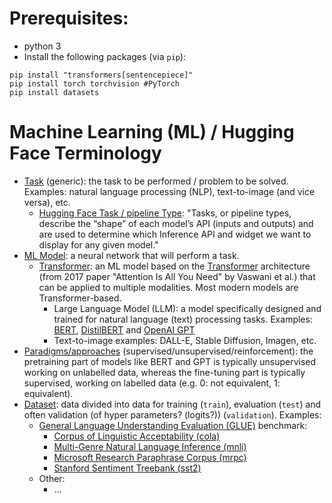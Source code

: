 # Prerequisites: 

* python 3
* Install the following packages (via `pip`):


```
pip install "transformers[sentencepiece]"
pip install torch torchvision #PyTorch
pip install datasets
```

# Machine Learning (ML) / Hugging Face Terminology

* [Task](https://huggingface.co/tasks) (generic): the task to be performed / problem to be solved. Examples: natural language processing (NLP), text-to-image (and vice versa), etc.
  * [Hugging Face Task / pipeline Type](https://huggingface.co/docs/hub/en/models-tasks): "Tasks, or pipeline types, describe the “shape” of each model’s API (inputs and outputs) and are used to determine which Inference API and widget we want to display for any given model."
* [ML Model](https://learn.microsoft.com/en-us/windows/ai/windows-ml/what-is-a-machine-learning-model): a neural network that will perform a task.
  * [Transformer](https://huggingface.co/docs/transformers/en/index): an ML model based on the [Transformer](https://research.google/blog/transformer-a-novel-neural-network-architecture-for-language-understanding/) architecture (from 2017 paper "Attention Is All You Need" by Vaswani et al.) that can be applied to multiple modalities. Most modern models are Transformer-based.
    * Large Language Model (LLM): a model specifically designed and trained for natural language (text) processing tasks. Examples: [BERT](https://huggingface.co/docs/transformers/en/model_doc/bert), [DistilBERT](https://huggingface.co/docs/transformers/en/model_doc/distilbert) and [OpenAI GPT](https://huggingface.co/docs/transformers/en/model_doc/openai-gpt)
    * Text-to-image examples: DALL-E, Stable Diffusion, Imagen, etc.
* [Paradigms/approaches](https://www.pecan.ai/blog/3-types-of-machine-learning/) (supervised/unsupervised/reinforcement): the pretraining part of models like BERT and GPT is typically unsupervised working on unlabelled data, whereas the fine-tuning part is typically supervised, working on labelled data (e.g. 0: not equivalent, 1: equivalent).
* [Dataset](https://huggingface.co/docs/datasets/en/index): data divided into data for training (`train`), evaluation (`test`) and often validation (of hyper parameters? (logits?)) (`validation`). Examples: 
  * [General Language Understanding Evaluation (GLUE)](https://huggingface.co/datasets/nyu-mll/glue) benchmark:
    * [Corpus of Linguistic Acceptability (cola)](https://huggingface.co/datasets/nyu-mll/glue/viewer/cola)
    * [Multi-Genre Natural Language Inference (mnli)](https://huggingface.co/datasets/nyu-mll/glue/viewer/mnli)
    * [Microsoft Research Paraphrase Corpus (mrpc)](https://huggingface.co/datasets/nyu-mll/glue/viewer/mrpc/train)
    * [Stanford Sentiment Treebank (sst2)](https://huggingface.co/datasets/nyu-mll/glue/viewer/sst2)
  * Other:
    * ...

